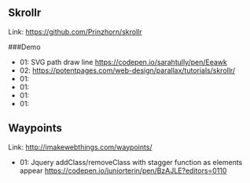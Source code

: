 

## Skrollr
Link: https://github.com/Prinzhorn/skrollr

###Demo

- 01: SVG path draw line https://codepen.io/sarahtully/pen/Eeawk 
- 02: https://potentpages.com/web-design/parallax/tutorials/skrollr/
- 01: 
- 01: 
- 01:
- 01: 

## Waypoints
Link: http://imakewebthings.com/waypoints/

- 01: Jquery addClass/removeClass with stagger function as elements appear https://codepen.io/juniorterin/pen/BzAJLE?editors=0110
